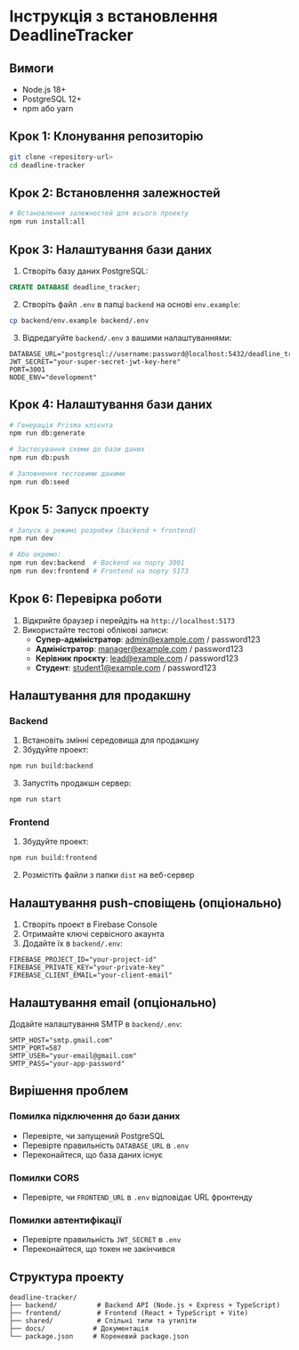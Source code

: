 # Інструкція з встановлення DeadlineTracker

## Вимоги

- Node.js 18+ 
- PostgreSQL 12+
- npm або yarn

## Крок 1: Клонування репозиторію

```bash
git clone <repository-url>
cd deadline-tracker
```

## Крок 2: Встановлення залежностей

```bash
# Встановлення залежностей для всього проекту
npm run install:all
```

## Крок 3: Налаштування бази даних

1. Створіть базу даних PostgreSQL:
```sql
CREATE DATABASE deadline_tracker;
```

2. Створіть файл `.env` в папці `backend` на основі `env.example`:
```bash
cp backend/env.example backend/.env
```

3. Відредагуйте `backend/.env` з вашими налаштуваннями:
```env
DATABASE_URL="postgresql://username:password@localhost:5432/deadline_tracker"
JWT_SECRET="your-super-secret-jwt-key-here"
PORT=3001
NODE_ENV="development"
```

## Крок 4: Налаштування бази даних

```bash
# Генерація Prisma клієнта
npm run db:generate

# Застосування схеми до бази даних
npm run db:push

# Заповнення тестовими даними
npm run db:seed
```

## Крок 5: Запуск проекту

```bash
# Запуск в режимі розробки (backend + frontend)
npm run dev

# Або окремо:
npm run dev:backend  # Backend на порту 3001
npm run dev:frontend # Frontend на порту 5173
```

## Крок 6: Перевірка роботи

1. Відкрийте браузер і перейдіть на `http://localhost:5173`
2. Використайте тестові облікові записи:
   - **Супер-адміністратор**: admin@example.com / password123
   - **Адміністратор**: manager@example.com / password123
   - **Керівник проєкту**: lead@example.com / password123
   - **Студент**: student1@example.com / password123

## Налаштування для продакшну

### Backend

1. Встановіть змінні середовища для продакшну
2. Збудуйте проект:
```bash
npm run build:backend
```

3. Запустіть продакшн сервер:
```bash
npm run start
```

### Frontend

1. Збудуйте проект:
```bash
npm run build:frontend
```

2. Розмістіть файли з папки `dist` на веб-сервер

## Налаштування push-сповіщень (опціонально)

1. Створіть проект в Firebase Console
2. Отримайте ключі сервісного акаунта
3. Додайте їх в `backend/.env`:
```env
FIREBASE_PROJECT_ID="your-project-id"
FIREBASE_PRIVATE_KEY="your-private-key"
FIREBASE_CLIENT_EMAIL="your-client-email"
```

## Налаштування email (опціонально)

Додайте налаштування SMTP в `backend/.env`:
```env
SMTP_HOST="smtp.gmail.com"
SMTP_PORT=587
SMTP_USER="your-email@gmail.com"
SMTP_PASS="your-app-password"
```

## Вирішення проблем

### Помилка підключення до бази даних
- Перевірте, чи запущений PostgreSQL
- Перевірте правильність `DATABASE_URL` в `.env`
- Переконайтеся, що база даних існує

### Помилки CORS
- Перевірте, чи `FRONTEND_URL` в `.env` відповідає URL фронтенду

### Помилки автентифікації
- Перевірте правильність `JWT_SECRET` в `.env`
- Переконайтеся, що токен не закінчився

## Структура проекту

```
deadline-tracker/
├── backend/          # Backend API (Node.js + Express + TypeScript)
├── frontend/         # Frontend (React + TypeScript + Vite)
├── shared/           # Спільні типи та утиліти
├── docs/            # Документація
└── package.json     # Кореневий package.json
```
